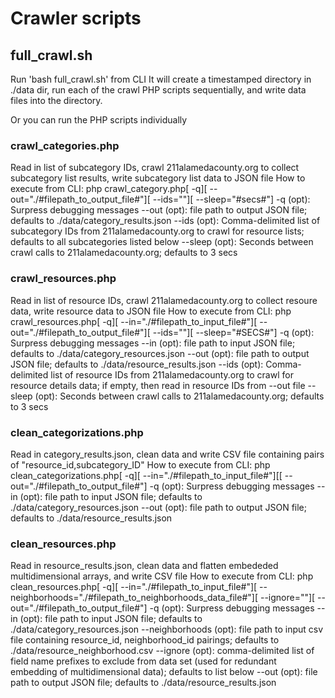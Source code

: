 # Crawler scripts

## full_crawl.sh

Run 'bash full_crawl.sh' from CLI
It will create a timestamped directory in ./data dir, run each of the crawl PHP scripts sequentially, and write data files into the directory.

Or you can run the PHP scripts individually

### crawl_categories.php

Read in list of subcategory IDs, crawl 211alamedacounty.org to collect subcategory list results, write subcategory list data to JSON file
How to execute from CLI:
php crawl_category.php[ -q][ --out="./#filepath_to_output_file#"][ --ids=""][ --sleep="#secs#"]
-q (opt): Surpress debugging messages
--out (opt): file path to output JSON file; defaults to ./data/category_results.json
--ids (opt): Comma-delimited list of subcategory IDs from 211alamedacounty.org to crawl for resource lists; defaults to all subcategories listed below
--sleep (opt): Seconds between crawl calls to 211alamedacounty.org; defaults to 3 secs

### crawl_resources.php

Read in list of resource IDs, crawl 211alamedacounty.org to collect resoure data, write resource data to JSON file
How to execute from CLI:
php crawl_resources.php[ -q][ --in="./#filepath_to_input_file#"][ --out="./#filepath_to_output_file#"][ --ids=""][ --sleep="#SECS#"]
-q (opt): Surpress debugging messages
--in (opt): file path to input JSON file; defaults to ./data/category_resources.json
--out (opt): file path to output JSON file; defaults to ./data/resource_results.json
--ids (opt): Comma-delimited list of resource IDs from 211alamedacounty.org to crawl for resource details data; if empty, then read in resource IDs from --out file
--sleep (opt): Seconds between crawl calls to 211alamedacounty.org; defaults to 3 secs

### clean_categorizations.php

Read in category_results.json, clean data and write CSV file containing pairs of "resource_id,subcategory_ID"
How to execute from CLI:
php clean_categorizations.php[ -q][ --in="./#filepath_to_input_file#"][[ --out="./#filepath_to_output_file#"]
-q (opt): Surpress debugging messages
--in (opt): file path to input JSON file; defaults to ./data/category_resources.json
--out (opt): file path to output JSON file; defaults to ./data/resource_results.json

### clean_resources.php

Read in resource_results.json, clean data and flatten embededed multidimensional arrays, and write CSV file
How to execute from CLI:
php clean_resources.php[ -q][ --in="./#filepath_to_input_file#"][ --neighborhoods="./#filepath_to_neighborhoods_data_file#"][ --ignore=""][ --out="./#filepath_to_output_file#"]
-q (opt): Surpress debugging messages
--in (opt): file path to input JSON file; defaults to ./data/category_resources.json
--neighborhoods (opt): file path to input csv file containing resource_id, neighborhood_id pairings; defaults to ./data/resource_neighborhood.csv
--ignore (opt): comma-delimited list of field name prefixes to exclude from data set (used for redundant embedding of multidimensional data); defaults to list below
--out (opt): file path to output JSON file; defaults to ./data/resource_results.json
